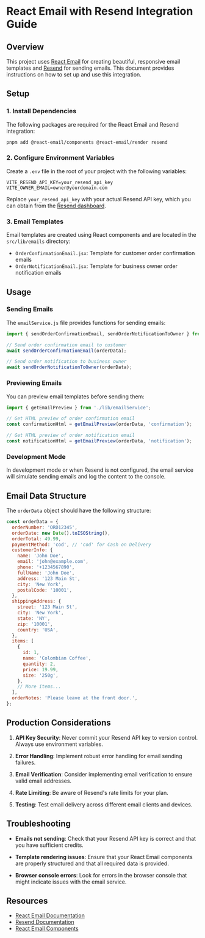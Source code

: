 # React Email with Resend Integration Guide

## Overview

This project uses [React Email](https://react.email/) for creating beautiful, responsive email templates and [Resend](https://resend.com/) for sending emails. This document provides instructions on how to set up and use this integration.

## Setup

### 1. Install Dependencies

The following packages are required for the React Email and Resend integration:

```bash
pnpm add @react-email/components @react-email/render resend
```

### 2. Configure Environment Variables

Create a `.env` file in the root of your project with the following variables:

```
VITE_RESEND_API_KEY=your_resend_api_key
VITE_OWNER_EMAIL=owner@yourdomain.com
```

Replace `your_resend_api_key` with your actual Resend API key, which you can obtain from the [Resend dashboard](https://resend.com/dashboard).

### 3. Email Templates

Email templates are created using React components and are located in the `src/lib/emails` directory:

- `OrderConfirmationEmail.jsx`: Template for customer order confirmation emails
- `OrderNotificationEmail.jsx`: Template for business owner order notification emails

## Usage

### Sending Emails

The `emailService.js` file provides functions for sending emails:

```javascript
import { sendOrderConfirmationEmail, sendOrderNotificationToOwner } from './lib/emailService';

// Send order confirmation email to customer
await sendOrderConfirmationEmail(orderData);

// Send order notification to business owner
await sendOrderNotificationToOwner(orderData);
```

### Previewing Emails

You can preview email templates before sending them:

```javascript
import { getEmailPreview } from './lib/emailService';

// Get HTML preview of order confirmation email
const confirmationHtml = getEmailPreview(orderData, 'confirmation');

// Get HTML preview of order notification email
const notificationHtml = getEmailPreview(orderData, 'notification');
```

### Development Mode

In development mode or when Resend is not configured, the email service will simulate sending emails and log the content to the console.

## Email Data Structure

The `orderData` object should have the following structure:

```javascript
const orderData = {
  orderNumber: 'ORD12345',
  orderDate: new Date().toISOString(),
  orderTotal: 49.99,
  paymentMethod: 'cod', // 'cod' for Cash on Delivery
  customerInfo: {
    name: 'John Doe',
    email: 'john@example.com',
    phone: '+1234567890',
    fullName: 'John Doe',
    address: '123 Main St',
    city: 'New York',
    postalCode: '10001',
  },
  shippingAddress: {
    street: '123 Main St',
    city: 'New York',
    state: 'NY',
    zip: '10001',
    country: 'USA',
  },
  items: [
    {
      id: 1,
      name: 'Colombian Coffee',
      quantity: 2,
      price: 19.99,
      size: '250g',
    },
    // More items...
  ],
  orderNotes: 'Please leave at the front door.',
};
```

## Production Considerations

1. **API Key Security**: Never commit your Resend API key to version control. Always use environment variables.

2. **Error Handling**: Implement robust error handling for email sending failures.

3. **Email Verification**: Consider implementing email verification to ensure valid email addresses.

4. **Rate Limiting**: Be aware of Resend's rate limits for your plan.

5. **Testing**: Test email delivery across different email clients and devices.

## Troubleshooting

- **Emails not sending**: Check that your Resend API key is correct and that you have sufficient credits.

- **Template rendering issues**: Ensure that your React Email components are properly structured and that all required data is provided.

- **Browser console errors**: Look for errors in the browser console that might indicate issues with the email service.

## Resources

- [React Email Documentation](https://react.email/docs/introduction)
- [Resend Documentation](https://resend.com/docs/introduction)
- [React Email Components](https://react.email/docs/components/html)